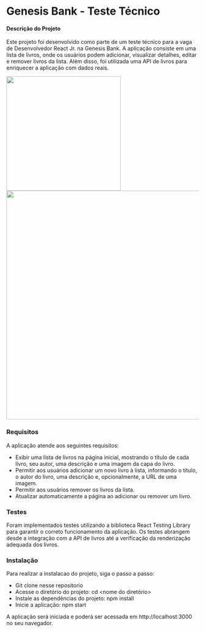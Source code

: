 
# Genesis Bank - Teste Técnico

#### Descrição do Projeto

Este projeto foi desenvolvido como parte de um teste técnico para a vaga de Desenvolvedor React Jr. na Genesis Bank. A aplicação consiste em uma lista de livros, onde os usuários podem adicionar, visualizar detalhes, editar e remover livros da lista. Além disso, foi utilizada uma API de livros para enriquecer a aplicação com dados reais.

<img src='./src/images/genesis.png' height="300px" /> <img src='./src/images/notebook.gif' width="600px" >

### Requisitos
A aplicação atende aos seguintes requisitos:

- Exibir uma lista de livros na página inicial, mostrando o título de cada livro, seu autor, uma descrição e uma imagem da capa do livro.
- Permitir aos usuários adicionar um novo livro à lista, informando o título, o autor do livro, uma descrição e, opcionalmente, a URL de uma imagem.
- Permitir aos usuários remover os livros da lista.
- Atualizar automaticamente a página ao adicionar ou remover um livro.

### Testes
Foram implementados testes utilizando a biblioteca React Testing Library para garantir o correto funcionamento da aplicação. Os testes abrangem desde a integração com a API de livros até a verificação da renderização adequada dos livros.

### Instalação 

Para realizar a instalacao do projeto, siga o passo a passo:

- Git clone nesse repositorio
- Acesse o diretório do projeto: cd <nome do diretório>
- Instale as dependências do projeto: npm install
- Inicie a aplicação: npm start

A aplicação será iniciada e poderá ser acessada em http://localhost:3000 no seu navegador.

